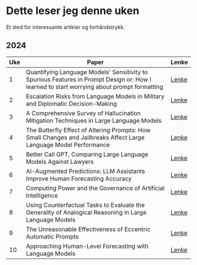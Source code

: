 # Dette leser jeg denne uken

Et sted for interessante artikler og forhåndstrykk.

## 2024

| **Uke** |  **Paper** | **Lenke** |
| ------------- | ------------- | ------------- |
| 1 | Quantifying Language Models' Sensitivity to Spurious Features in Prompt Design or: How I learned to start worrying about prompt formatting |[Lenke](http://arxiv.org/abs/2310.11324) |
| 2 | Escalation Risks from Language Models in Military and Diplomatic Decision-Making |[Lenke](http://arxiv.org/abs/2401.03408) |
| 3 | A Comprehensive Survey of Hallucination Mitigation Techniques in Large Language Models |[Lenke](http://arxiv.org/abs/2401.01313) |
| 4 | The Butterfly Effect of Altering Prompts: How Small Changes and Jailbreaks Affect Large Language Model Performance |[Lenke](http://arxiv.org/abs/2401.03729) |
| 5 | Better Call GPT, Comparing Large Language Models Against Lawyers |[Lenke](http://arxiv.org/abs/2401.16212) |
| 6 | AI-Augmented Predictions: LLM Assistants Improve Human Forecasting Accuracy |[Lenke](http://arxiv.org/abs/2402.07862) |
| 7 | Computing Power and the Governance of Artificial Intelligence |[Lenke](http://arxiv.org/abs/2402.08797) |
| 8 | Using Counterfactual Tasks to Evaluate the Generality of Analogical Reasoning in Large Language Models |[Lenke](http://arxiv.org/abs/2402.08955) |
| 9 | The Unreasonable Effectiveness of Eccentric Automatic Prompts |[Lenke](http://arxiv.org/abs/2402.10949) |
| 10 | Approaching Human-Level Forecasting with Language Models |[Lenke](http://arxiv.org/abs/2402.18563) |
